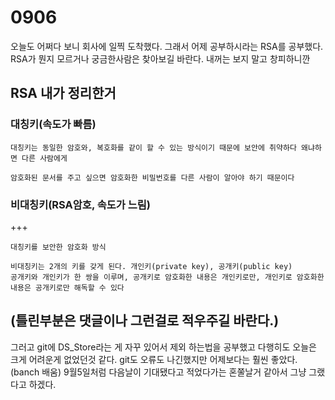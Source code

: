 # 0906

오늘도 어쩌다 보니 회사에 일찍 도착했다. 그래서 어제 공부하시라는 RSA를 공부했다.
RSA가 뭔지 모르거나 궁금한사람은 찾아보길 바란다. 내꺼는 보지 말고 창피하니깐


## RSA 내가 정리한거
### 대칭키(속도가 빠름)
```
대칭키는 동일한 암호와, 복호화를 같이 할 수 있는 방식이기 때문에 보안에 취약하다 왜냐하면 다른 사람에게 

암호화된 문서를 주고 싶으면 암호화한 비밀번호를 다른 사람이 알아야 하기 때문이다
```
### 비대칭키(RSA암호, 속도가 느림)
+++
```
대칭키를 보안한 암호화 방식

비대칭키는 2개의 키를 갖게 된다. 개인키(private key), 공개키(public key)
공개키와 개인키가 한 쌍을 이루며, 공개키로 암호화한 내용은 개인키로만, 개인키로 암호화한 내용은 공개키로만 해독할 수 있다
```

(틀린부분은 댓글이나 그런걸로 적우주길 바란다.)
---
그러고 git에 DS_Store라는 게 자꾸 있어서 제외 하는법을 공부했고 다행히도 오늘은 
크게 어려운게 없었던것 같다. git도 오류도 나긴했지만 어제보다는 훨씬 좋았다.(banch 배움)
9월5일처럼 다음날이 기대됐다고 적었다가는 혼쭐날거 같아서 그냥 그랬다고 하겠다.